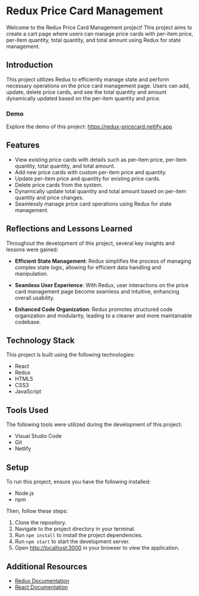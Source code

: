 # Redux Price Card Management

Welcome to the Redux Price Card Management project! This project aims to create a cart page where users can manage price cards with per-item price, per-item quantity, total quantity, and total amount using Redux for state management.

## Introduction

This project utilizes Redux to efficiently manage state and perform necessary operations on the price card management page. Users can add, update, delete price cards, and see the total quantity and amount dynamically updated based on the per-item quantity and price.

### Demo

Explore the demo of this project: https://redux-pricecard.netlify.app

## Features

- View existing price cards with details such as per-item price, per-item quantity, total quantity, and total amount.
- Add new price cards with custom per-item price and quantity.
- Update per-item price and quantity for existing price cards.
- Delete price cards from the system.
- Dynamically update total quantity and total amount based on per-item quantity and price changes.
- Seamlessly manage price card operations using Redux for state management.

## Reflections and Lessons Learned

Throughout the development of this project, several key insights and lessons were gained:

- **Efficient State Management**: Redux simplifies the process of managing complex state logic, allowing for efficient data handling and manipulation.

- **Seamless User Experience**: With Redux, user interactions on the price card management page become seamless and intuitive, enhancing overall usability.

- **Enhanced Code Organization**: Redux promotes structured code organization and modularity, leading to a cleaner and more maintainable codebase.

## Technology Stack

This project is built using the following technologies:

- React
- Redux
- HTML5
- CSS3
- JavaScript

## Tools Used

The following tools were utilized during the development of this project:

- Visual Studio Code
- Git
- Netlify

## Setup

To run this project, ensure you have the following installed:

- Node.js
- npm

Then, follow these steps:

1. Clone the repository.
2. Navigate to the project directory in your terminal.
3. Run `npm install` to install the project dependencies.
4. Run `npm start` to start the development server.
5. Open [http://localhost:3000](http://localhost:3000) in your browser to view the application.

## Additional Resources

- [Redux Documentation](https://redux.js.org/)
- [React Documentation](https://reactjs.org/docs/getting-started.html)

